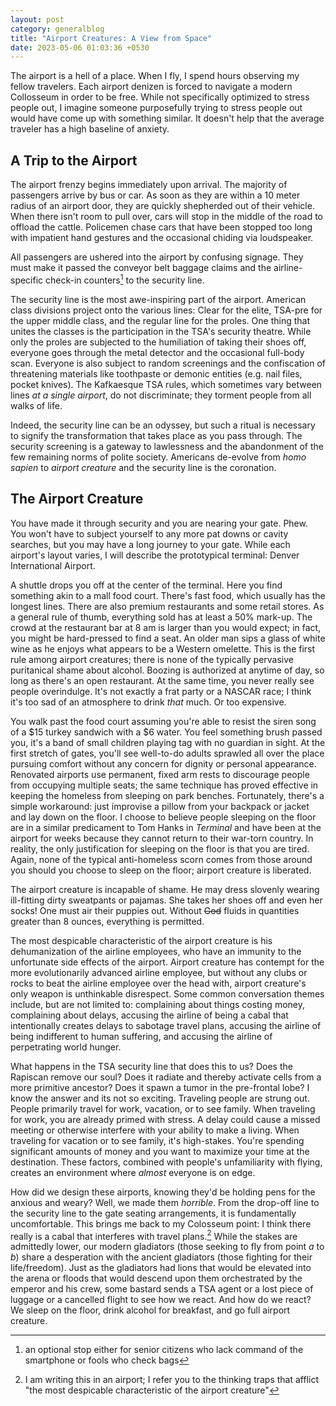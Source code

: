 ```yaml
---
layout: post
category: generalblog
title: "Airport Creatures: A View from Space"
date: 2023-05-06 01:03:36 +0530
---
```


The airport is a hell of a place. When I fly, I spend hours observing my fellow travelers. Each airport denizen is forced to navigate a modern Collosseum in order to be free. While not specifically optimized to stress people out, I imagine someone purposefully trying to stress people out would have come up with something similar. It doesn't help that the average traveler has a high baseline of anxiety. 

## A Trip to the Airport
The airport frenzy begins immediately upon arrival. The majority of passengers arrive by bus or car. As soon as they are within a 10 meter radius of an airport door, they are quickly shepherded out of their vehicle. When there isn't room to pull over, cars will stop in the middle of the road to offload the cattle. Policemen chase cars that have been stopped too long with impatient hand gestures and the occasional chiding via loudspeaker. 

All passengers are ushered into the airport by confusing signage. They must make it passed the conveyor belt baggage claims and the airline-specific check-in counters[^1] to the security line. 

[^1]: an optional stop either for senior citizens who lack command of the smartphone or fools who check bags

The security line is the most awe-inspiring part of the airport. American class divisions project onto the various lines: Clear for the elite, TSA-pre for the upper middle class, and the regular line for the proles. One thing that unites the classes is the participation in the TSA's security theatre. While only the proles are subjected to the humiliation of taking their shoes off, everyone goes through the metal detector and the occasional full-body scan. Everyone is also subject to random screenings and the confiscation of threatening materials like toothpaste or demonic entities (e.g. nail files, pocket knives). The Kafkaesque TSA rules, which sometimes vary between lines *at a single airport*, do not discriminate; they torment people from all walks of life.

Indeed, the security line can be an odyssey, but such a ritual is necessary to signify the transformation that takes place as you pass through. The security screening is a gateway to lawlessness and the abandonment of the few remaining norms of polite society. Americans de-evolve from *homo sapien* to *airport creature* and the security line is the coronation.

## The Airport Creature

You have made it through security and you are nearing your gate. Phew. You won't have to subject yourself to any more pat downs or cavity searches, but you may have a long journey to your gate. While each airport's layout varies, I will describe the prototypical terminal: Denver International Airport.

A shuttle drops you off at the center of the terminal. Here you find something akin to a mall food court. There's fast food, which usually has the longest lines. There are also premium restaurants and some retail stores. As a general rule of thumb, everything sold has at least a 50% mark-up. The crowd at the restaurant bar at 8 am is larger than you would expect; in fact, you might be hard-pressed to find a seat. An older man sips a glass of white wine as he enjoys what appears to be a Western omelette. This is the first rule among airport creatures; there is none of the typically pervasive puritanical shame about alcohol. Boozing is authorized at anytime of day, so long as there's an open restaurant. At the same time, you never really see people overindulge. It's not exactly a frat party or a NASCAR race; I think it's too sad of an atmosphere to drink *that* much. Or too expensive.

You walk past the food court assuming you're able to resist the siren song of a \$15 turkey sandwich with a \$6 water. You feel something brush passed you, it's a band of small children playing tag with no guardian in sight. At the first stretch of gates, you'll see well-to-do adults sprawled all over the place pursuing comfort without any concern for dignity or personal appearance. Renovated airports use permanent, fixed arm rests to discourage people from occupying multiple seats; the same technique has proved effective in keeping the homeless from sleeping on park benches. Fortunately, there's a simple workaround: just improvise a pillow from your backpack or jacket and lay down on the floor. I choose to believe people sleeping on the floor are in a similar predicament to Tom Hanks in *Terminal* and have been at the airport for weeks because they cannot return to their war-torn country. In reality, the only justification for sleeping on the floor is that you are tired. Again, none of the typical anti-homeless scorn comes from those around you should you choose to sleep on the floor; airport creature is liberated.

The airport creature is incapable of shame. He may dress slovenly wearing ill-fitting dirty sweatpants or pajamas. She takes her shoes off and even her socks! One must air their puppies out. Without ~~God~~ fluids in quantities greater than 8 ounces, everything is permitted.

The most despicable characteristic of the airport creature is his dehumanization of the airline employees, who have an immunity to the unfortunate side effects of the airport. Airport creature has contempt for the more evolutionarily advanced airline employee, but without any clubs or rocks to beat the airline employee over the head with, airport creature's only weapon is unthinkable disrespect. Some common conversation themes include, but are not limited to: complaining about things costing money, complaining about delays, accusing the airline of being a cabal that intentionally creates delays to sabotage travel plans, accusing the airline of being indifferent to human suffering, and accusing the airline of perpetrating world hunger.

What happens in the TSA security line that does this to us? Does the Rapiscan remove our soul? Does it radiate and thereby activate cells from a more primitive ancestor? Does it spawn a tumor in the pre-frontal lobe? I know the answer and its not so exciting. Traveling people are strung out. People primarily travel for work, vacation, or to see family. When traveling for work, you are already primed with stress. A delay could cause a missed meeting or otherwise interfere with your ability to make a living. When traveling for vacation or to see family, it's high-stakes. You're spending significant amounts of money and you want to maximize your time at the destination. These factors, combined with people's unfamiliarity with flying, creates an environment where *almost* everyone is on edge.

How did we design these airports, knowing they'd be holding pens for the anxious and weary? Well, we made them *horrible*. From the drop-off line to the security line to the gate seating arrangements, it is fundamentally uncomfortable. This brings me back to my Colosseum point: I think there really is a cabal that interferes with travel plans.[^2] While the stakes are admittedly lower, our modern gladiators (those seeking to fly from point *a* to *b*) share a desperation with the ancient gladiators (those fighting for their life/freedom). Just as the gladiators had lions that would be elevated into the arena or floods that would descend upon them orchestrated by the emperor and his crew, some bastard sends a TSA agent or a lost piece of luggage or a cancelled flight to see how we react. And how do we react? We sleep on the floor, drink alcohol for breakfast, and go full airport creature.


[^2]: I am writing this in an airport; I refer you to the thinking traps that afflict "the most despicable characteristic of the airport creature"